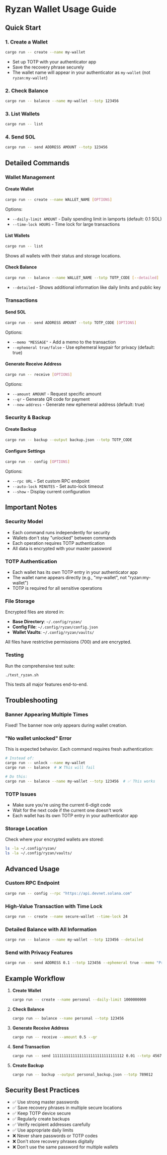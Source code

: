 # Ryzan Wallet Usage Guide

## Quick Start

### 1. Create a Wallet
```bash
cargo run -- create --name my-wallet
```
- Set up TOTP with your authenticator app
- Save the recovery phrase securely
- The wallet name will appear in your authenticator as `my-wallet` (not `ryzan:my-wallet`)

### 2. Check Balance
```bash
cargo run -- balance --name my-wallet --totp 123456
```

### 3. List Wallets
```bash
cargo run -- list
```

### 4. Send SOL
```bash
cargo run -- send ADDRESS AMOUNT --totp 123456
```

## Detailed Commands

### Wallet Management

#### Create Wallet
```bash
cargo run -- create --name WALLET_NAME [OPTIONS]
```
Options:
- `--daily-limit AMOUNT` - Daily spending limit in lamports (default: 0.1 SOL)
- `--time-lock HOURS` - Time lock for large transactions

#### List Wallets
```bash
cargo run -- list
```
Shows all wallets with their status and storage locations.

#### Check Balance
```bash
cargo run -- balance --name WALLET_NAME --totp TOTP_CODE [--detailed]
```
- `--detailed` - Shows additional information like daily limits and public key

### Transactions

#### Send SOL
```bash
cargo run -- send ADDRESS AMOUNT --totp TOTP_CODE [OPTIONS]
```
Options:
- `--memo "MESSAGE"` - Add a memo to the transaction
- `--ephemeral true/false` - Use ephemeral keypair for privacy (default: true)

#### Generate Receive Address
```bash
cargo run -- receive [OPTIONS]
```
Options:
- `--amount AMOUNT` - Request specific amount
- `--qr` - Generate QR code for payment
- `--new-address` - Generate new ephemeral address (default: true)

### Security & Backup

#### Create Backup
```bash
cargo run -- backup --output backup.json --totp TOTP_CODE
```

#### Configure Settings
```bash
cargo run -- config [OPTIONS]
```
Options:
- `--rpc URL` - Set custom RPC endpoint
- `--auto-lock MINUTES` - Set auto-lock timeout
- `--show` - Display current configuration

## Important Notes

### Security Model
- Each command runs independently for security
- Wallets don't stay "unlocked" between commands
- Each operation requires TOTP authentication
- All data is encrypted with your master password

### TOTP Authentication
- Each wallet has its own TOTP entry in your authenticator app
- The wallet name appears directly (e.g., "my-wallet", not "ryzan:my-wallet")
- TOTP is required for all sensitive operations

### File Storage
Encrypted files are stored in:
- **Base Directory**: `~/.config/ryzan/`
- **Config File**: `~/.config/ryzan/config.json`
- **Wallet Vaults**: `~/.config/ryzan/vaults/`

All files have restrictive permissions (700) and are encrypted.

### Testing
Run the comprehensive test suite:
```bash
./test_ryzan.sh
```

This tests all major features end-to-end.

## Troubleshooting

### Banner Appearing Multiple Times
Fixed! The banner now only appears during wallet creation.

### "No wallet unlocked" Error
This is expected behavior. Each command requires fresh authentication:
```bash
# Instead of:
cargo run -- unlock --name my-wallet
cargo run -- balance  # ❌ This will fail

# Do this:
cargo run -- balance --name my-wallet --totp 123456  # ✅ This works
```

### TOTP Issues
- Make sure you're using the current 6-digit code
- Wait for the next code if the current one doesn't work
- Each wallet has its own TOTP entry in your authenticator app

### Storage Location
Check where your encrypted wallets are stored:
```bash
ls -la ~/.config/ryzan/
ls -la ~/.config/ryzan/vaults/
```

## Advanced Usage

### Custom RPC Endpoint
```bash
cargo run -- config --rpc "https://api.devnet.solana.com"
```

### High-Value Transaction with Time Lock
```bash
cargo run -- create --name secure-wallet --time-lock 24
```

### Detailed Balance with All Information
```bash
cargo run -- balance --name my-wallet --totp 123456 --detailed
```

### Send with Privacy Features
```bash
cargo run -- send ADDRESS 0.1 --totp 123456 --ephemeral true --memo "Private payment"
```

## Example Workflow

1. **Create Wallet**
   ```bash
   cargo run -- create --name personal --daily-limit 1000000000
   ```

2. **Check Balance**
   ```bash
   cargo run -- balance --name personal --totp 123456
   ```

3. **Generate Receive Address**
   ```bash
   cargo run -- receive --amount 0.5 --qr
   ```

4. **Send Transaction**
   ```bash
   cargo run -- send 11111111111111111111111111111112 0.01 --totp 456789
   ```

5. **Create Backup**
   ```bash
   cargo run -- backup --output personal_backup.json --totp 789012
   ```

## Security Best Practices

- ✅ Use strong master passwords
- ✅ Save recovery phrases in multiple secure locations
- ✅ Keep TOTP device secure
- ✅ Regularly create backups
- ✅ Verify recipient addresses carefully
- ✅ Use appropriate daily limits
- ❌ Never share passwords or TOTP codes
- ❌ Don't store recovery phrases digitally
- ❌ Don't use the same password for multiple wallets